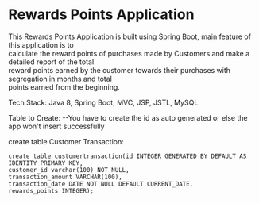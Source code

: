 # Rewards Points Application

This Rewards Points Application is built using Spring Boot, main feature of this application is to</br> 
calculate the reward points of purchases made by Customers and make a detailed report of the total</br> 
reward points earned by the customer towards their purchases with segregation in months and total </br>
points earned from the beginning.

Tech Stack: Java 8, Spring Boot, MVC, JSP, JSTL, MySQL

Table to Create:
--You have to create the id as auto generated or else the app won't insert successfully 


create table Customer Transaction:

	create table customertransaction(id INTEGER GENERATED BY DEFAULT AS IDENTITY PRIMARY KEY, 
	customer_id varchar(100) NOT NULL,
	transaction_amount VARCHAR(100),
	transaction_date DATE NOT NULL DEFAULT CURRENT_DATE,
	rewards_points INTEGER);